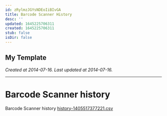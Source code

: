 ```yaml
---
id: zRylmzJGYsNDEoIiBIvGA
title: Barcode Scanner History
desc: ''
updated: 1645225706311
created: 1645225706311
stub: false
isDir: false
---
```

My Template
---

_Created at 2014-07-16._
_Last updated at 2014-07-16._




---

# Barcode Scanner history


Barcode Scanner history
[history-1405517377221.csv](/assets/history-1405517377221-i1hTqBrIHP6R.csv)

